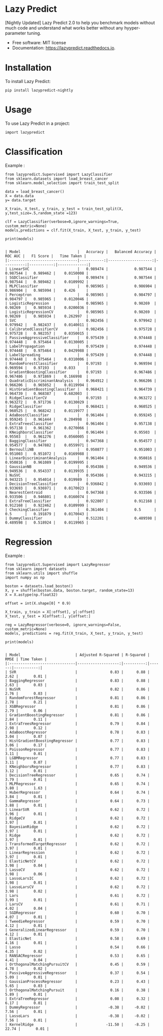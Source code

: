 # Lazy Predict

[Nightly Updated] Lazy Predict 2.0 to help you benchmark models without much code and understand what works better without any hyyper-parameter tuning.

-   Free software: MIT license
-   Documentation: <https://lazypredict.readthedocs.io>.

# Installation

To install Lazy Predict:

    pip install lazypredict-nightly

# Usage

To use Lazy Predict in a project:

    import lazypredict

# Classification

Example :

    from lazypredict.Supervised import LazyClassifier
    from sklearn.datasets import load_breast_cancer
    from sklearn.model_selection import train_test_split

    data = load_breast_cancer()
    X = data.data
    y= data.target

    X_train, X_test, y_train, y_test = train_test_split(X, y,test_size=.5,random_state =123)

    clf = LazyClassifier(verbose=0,ignore_warnings=True, custom_metric=None)
    models,predictions = clf.fit(X_train, X_test, y_train, y_test)

    print(models)


    | Model                          |   Accuracy |   Balanced Accuracy |   ROC AUC |   F1 Score |   Time Taken |
    |:-------------------------------|-----------:|--------------------:|----------:|-----------:|-------------:|
    | LinearSVC                      |   0.989474 |            0.987544 |  0.987544 |   0.989462 |    0.0150008 |
    | SGDClassifier                  |   0.989474 |            0.987544 |  0.987544 |   0.989462 |    0.0109992 |
    | MLPClassifier                  |   0.985965 |            0.986904 |  0.986904 |   0.985994 |    0.426     |
    | Perceptron                     |   0.985965 |            0.984797 |  0.984797 |   0.985965 |    0.0120046 |
    | LogisticRegression             |   0.985965 |            0.98269  |  0.98269  |   0.985934 |    0.0200036 |
    | LogisticRegressionCV           |   0.985965 |            0.98269  |  0.98269  |   0.985934 |    0.262997  |
    | SVC                            |   0.982456 |            0.979942 |  0.979942 |   0.982437 |    0.0140011 |
    | CalibratedClassifierCV         |   0.982456 |            0.975728 |  0.975728 |   0.982357 |    0.0350015 |
    | PassiveAggressiveClassifier    |   0.975439 |            0.974448 |  0.974448 |   0.975464 |    0.0130005 |
    | LabelPropagation               |   0.975439 |            0.974448 |  0.974448 |   0.975464 |    0.0429988 |
    | LabelSpreading                 |   0.975439 |            0.974448 |  0.974448 |   0.975464 |    0.0310006 |
    | RandomForestClassifier         |   0.97193  |            0.969594 |  0.969594 |   0.97193  |    0.033     |
    | GradientBoostingClassifier     |   0.97193  |            0.967486 |  0.967486 |   0.971869 |    0.166998  |
    | QuadraticDiscriminantAnalysis  |   0.964912 |            0.966206 |  0.966206 |   0.965052 |    0.0119994 |
    | HistGradientBoostingClassifier |   0.968421 |            0.964739 |  0.964739 |   0.968387 |    0.682003  |
    | RidgeClassifierCV              |   0.97193  |            0.963272 |  0.963272 |   0.971736 |    0.0130029 |
    | RidgeClassifier                |   0.968421 |            0.960525 |  0.960525 |   0.968242 |    0.0119977 |
    | AdaBoostClassifier             |   0.961404 |            0.959245 |  0.959245 |   0.961444 |    0.204998  |
    | ExtraTreesClassifier           |   0.961404 |            0.957138 |  0.957138 |   0.961362 |    0.0270066 |
    | KNeighborsClassifier           |   0.961404 |            0.95503  |  0.95503  |   0.961276 |    0.0560005 |
    | BaggingClassifier              |   0.947368 |            0.954577 |  0.954577 |   0.947882 |    0.0559971 |
    | BernoulliNB                    |   0.950877 |            0.951003 |  0.951003 |   0.951072 |    0.0169988 |
    | LinearDiscriminantAnalysis     |   0.961404 |            0.950816 |  0.950816 |   0.961089 |    0.0199995 |
    | GaussianNB                     |   0.954386 |            0.949536 |  0.949536 |   0.954337 |    0.0139935 |
    | NuSVC                          |   0.954386 |            0.943215 |  0.943215 |   0.954014 |    0.019989  |
    | DecisionTreeClassifier         |   0.936842 |            0.933693 |  0.933693 |   0.936971 |    0.0170023 |
    | NearestCentroid                |   0.947368 |            0.933506 |  0.933506 |   0.946801 |    0.0160074 |
    | ExtraTreeClassifier            |   0.922807 |            0.912168 |  0.912168 |   0.922462 |    0.0109999 |
    | CheckingClassifier             |   0.361404 |            0.5      |  0.5      |   0.191879 |    0.0170043 |
    | DummyClassifier                |   0.512281 |            0.489598 |  0.489598 |   0.518924 |    0.0119965 |

# Regression

Example :

    from lazypredict.Supervised import LazyRegressor
    from sklearn import datasets
    from sklearn.utils import shuffle
    import numpy as np

    boston = datasets.load_boston()
    X, y = shuffle(boston.data, boston.target, random_state=13)
    X = X.astype(np.float32)

    offset = int(X.shape[0] * 0.9)

    X_train, y_train = X[:offset], y[:offset]
    X_test, y_test = X[offset:], y[offset:]

    reg = LazyRegressor(verbose=0, ignore_warnings=False, custom_metric=None)
    models, predictions = reg.fit(X_train, X_test, y_train, y_test)

    print(models)


    | Model                         | Adjusted R-Squared | R-Squared |  RMSE | Time Taken |
    |:------------------------------|-------------------:|----------:|------:|-----------:|
    | SVR                           |               0.83 |      0.88 |  2.62 |       0.01 |
    | BaggingRegressor              |               0.83 |      0.88 |  2.63 |       0.03 |
    | NuSVR                         |               0.82 |      0.86 |  2.76 |       0.03 |
    | RandomForestRegressor         |               0.81 |      0.86 |  2.78 |       0.21 |
    | XGBRegressor                  |               0.81 |      0.86 |  2.79 |       0.06 |
    | GradientBoostingRegressor     |               0.81 |      0.86 |  2.84 |       0.11 |
    | ExtraTreesRegressor           |               0.79 |      0.84 |  2.98 |       0.12 |
    | AdaBoostRegressor             |               0.78 |      0.83 |  3.04 |       0.07 |
    | HistGradientBoostingRegressor |               0.77 |      0.83 |  3.06 |       0.17 |
    | PoissonRegressor              |               0.77 |      0.83 |  3.11 |       0.01 |
    | LGBMRegressor                 |               0.77 |      0.83 |  3.11 |       0.07 |
    | KNeighborsRegressor           |               0.77 |      0.83 |  3.12 |       0.01 |
    | DecisionTreeRegressor         |               0.65 |      0.74 |  3.79 |       0.01 |
    | MLPRegressor                  |               0.65 |      0.74 |  3.80 |       1.63 |
    | HuberRegressor                |               0.64 |      0.74 |  3.84 |       0.01 |
    | GammaRegressor                |               0.64 |      0.73 |  3.88 |       0.01 |
    | LinearSVR                     |               0.62 |      0.72 |  3.96 |       0.01 |
    | RidgeCV                       |               0.62 |      0.72 |  3.97 |       0.01 |
    | BayesianRidge                 |               0.62 |      0.72 |  3.97 |       0.01 |
    | Ridge                         |               0.62 |      0.72 |  3.97 |       0.01 |
    | TransformedTargetRegressor    |               0.62 |      0.72 |  3.97 |       0.01 |
    | LinearRegression              |               0.62 |      0.72 |  3.97 |       0.01 |
    | ElasticNetCV                  |               0.62 |      0.72 |  3.98 |       0.04 |
    | LassoCV                       |               0.62 |      0.72 |  3.98 |       0.06 |
    | LassoLarsIC                   |               0.62 |      0.72 |  3.98 |       0.01 |
    | LassoLarsCV                   |               0.62 |      0.72 |  3.98 |       0.02 |
    | Lars                          |               0.61 |      0.72 |  3.99 |       0.01 |
    | LarsCV                        |               0.61 |      0.71 |  4.02 |       0.04 |
    | SGDRegressor                  |               0.60 |      0.70 |  4.07 |       0.01 |
    | TweedieRegressor              |               0.59 |      0.70 |  4.12 |       0.01 |
    | GeneralizedLinearRegressor    |               0.59 |      0.70 |  4.12 |       0.01 |
    | ElasticNet                    |               0.58 |      0.69 |  4.16 |       0.01 |
    | Lasso                         |               0.54 |      0.66 |  4.35 |       0.02 |
    | RANSACRegressor               |               0.53 |      0.65 |  4.41 |       0.04 |
    | OrthogonalMatchingPursuitCV   |               0.45 |      0.59 |  4.78 |       0.02 |
    | PassiveAggressiveRegressor    |               0.37 |      0.54 |  5.09 |       0.01 |
    | GaussianProcessRegressor      |               0.23 |      0.43 |  5.65 |       0.03 |
    | OrthogonalMatchingPursuit     |               0.16 |      0.38 |  5.89 |       0.01 |
    | ExtraTreeRegressor            |               0.08 |      0.32 |  6.17 |       0.01 |
    | DummyRegressor                |              -0.38 |     -0.02 |  7.56 |       0.01 |
    | LassoLars                     |              -0.38 |     -0.02 |  7.56 |       0.01 |
    | KernelRidge                   |             -11.50 |     -8.25 | 22.74 |       0.01 |


